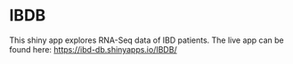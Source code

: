 # IBDB

This shiny app explores RNA-Seq data of IBD patients. 
The live app can be found here: https://ibd-db.shinyapps.io/IBDB/
